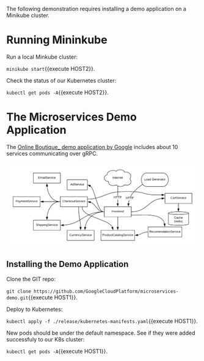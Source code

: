 The following demonstration requires installing a demo application on a Minikube cluster. 
# Running Mininkube
Run a local Minkube cluster:

`minikube start`{{execute HOST2}}.

Check the status of our Kubernetes cluster: 

`kubectl get pods -A`{{execute HOST2}}.

# The Microservices Demo Application
The [Online Boutique_ demo application by Google](https://github.com/GoogleCloudPlatform/microservices-demo) includes about 10 services communicating over gRPC.

![app-architecture](./assets/architecture-diagram.png)

## Installing the Demo Application

Clone the GIT repo: 

`git clone https://github.com/GoogleCloudPlatform/microservices-demo.git`{{execute HOST1}}.

Deploy to Kubernetes: 

`kubectl apply -f ./release/kubernetes-manifests.yaml`{{execute HOST1}}.

New pods should be under the default namespace. See if they were added successfuly to our K8s cluster: 

`kubectl get pods -A`{{execute HOST1}}.
